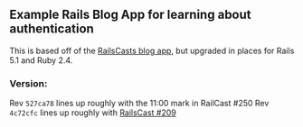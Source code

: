 ## Example Rails Blog App for learning about authentication

This is based off of the [RailsCasts blog app](http://railscasts.com/episodes/250-authentication-from-scratch-revised?autoplay=true), but upgraded in places for Rails 5.1 and Ruby 2.4.

### Version:
  Rev `527ca78` lines up roughly with the 11:00 mark in RailCast #250
  Rev `4c72cfc` lines up roughly with [RailsCast #209](http://railscasts.com/episodes/209-devise-revised)


